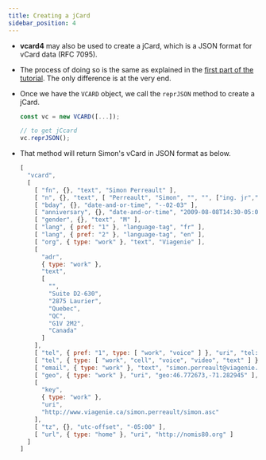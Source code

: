 ```yaml
---
title: Creating a jCard
sidebar_position: 4
---
```


* __vcard4__ may also be used to create a jCard, which is a JSON format for vCard data (RFC 7095).

* The process of doing so is the same as explained in the [first part of the tutorial](/getting-started/tutorial/creating-vcard). The only difference is at the very end. 

* Once we have the ```VCARD``` object, we call the ```reprJSON``` method to create a jCard.

  ```js
  const vc = new VCARD([...]);

  // to get jCcard
  vc.reprJSON();

  ```

* That method will return Simon's vCard in JSON format as below.

  ```js
  [
    "vcard",
    [
      [ "fn", {}, "text", "Simon Perreault" ],
      [ "n", {}, "text", [ "Perreault", "Simon", "", "", ["ing. jr","M.Sc."] ] ],
      [ "bday", {}, "date-and-or-time", "--02-03" ],
      [ "anniversary", {}, "date-and-or-time", "2009-08-08T14:30-05:00" ],
      [ "gender", {}, "text", "M" ],
      [ "lang", { pref: "1" }, "language-tag", "fr" ],
      [ "lang", { pref: "2" }, "language-tag", "en" ],
      [ "org", { type: "work" }, "text", "Viagenie" ],
      [
        "adr",
        { type: "work" },
        "text",
        [
          "",
          "Suite D2-630",
          "2875 Laurier",
          "Quebec",
          "QC",
          "G1V 2M2",
          "Canada"
        ]
      ],
      [ "tel", { pref: "1", type: [ "work", "voice" ] }, "uri", "tel:+1-418-656-9254;ext=102" ],
      [ "tel", { type: [ "work", "cell", "voice", "video", "text" ] }, "uri", "tel:+1-418-262-6501" ],
      [ "email", { type: "work" }, "text", "simon.perreault@viagenie.ca" ],
      [ "geo", { type: "work" }, "uri", "geo:46.772673,-71.282945" ],
      [
        "key",
        { type: "work" },
        "uri",
        "http://www.viagenie.ca/simon.perreault/simon.asc"
      ],
      [ "tz", {}, "utc-offset", "-05:00" ],
      [ "url", { type: "home" }, "uri", "http://nomis80.org" ]
    ]
  ]

  ```

